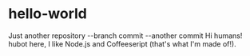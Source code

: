 # hello-world
Just another repository
--branch commit --another commit
Hi humans!
hubot here, I like Node.js and Coffeeseript (that's what I'm made of!).
